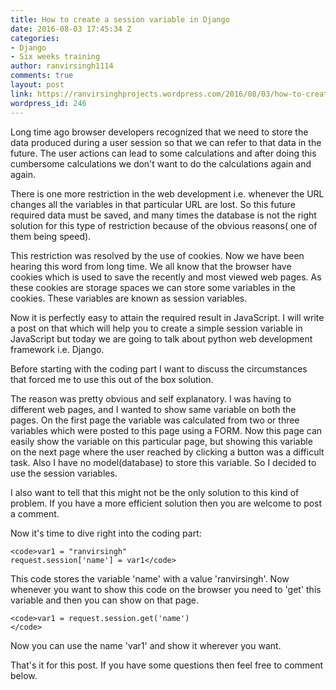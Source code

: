 ```yaml
---
title: How to create a session variable in Django
date: 2016-08-03 17:45:34 Z
categories:
- Django
- Six weeks training
author: ranvirsingh1114
comments: true
layout: post
link: https://ranvirsinghprojects.wordpress.com/2016/08/03/how-to-create-a-session-variable-in-django/
wordpress_id: 246
---
```


Long time ago browser developers recognized that we need to store the data produced during a user session so that we can refer to that data in the future. The user actions can lead to some calculations and after doing this cumbersome calculations we don't want to do the calculations again and again.

There is one more restriction in the web development i.e. whenever the URL changes all the variables in that particular URL are lost. So this future required data must be saved, and many times the database is not the right solution for this type of restriction because of the obvious reasons( one of them being speed).

This restriction was resolved by the use of cookies. Now we have been hearing this word from long time. We all know that the browser have cookies which is used to save the recently and most viewed web pages. As these cookies are storage spaces we can store some variables in the cookies. These variables are known as session variables.

Now it is perfectly easy to attain the required result in JavaScript. I will write a post on that which will help you to create a simple session variable in JavaScript but today we are going to talk about python web development framework i.e. Django.

Before starting with the coding part I want to discuss the circumstances that forced me to use this out of the box solution.

The reason was pretty obvious and self explanatory. I was having to different web pages, and I wanted to show same variable on both the pages. On the first page the variable was calculated from two or three variables which were posted to this page using a FORM. Now this page can easily show the variable on this particular page, but showing this variable on the next page where the user reached by clicking a button was a difficult task. Also I have no model(database) to store this variable. So I decided to use the session variables.

I also want to tell that this might not be the only solution to this kind of problem. If you have a more efficient solution then you are welcome to post a comment.

Now it's time to dive right into the coding part:

    
    <code>var1 = "ranvirsingh"
    request.session['name'] = var1</code>


This code stores the variable 'name' with a value 'ranvirsingh'. Now whenever you want to show this code on the browser you need to 'get' this variable and then you can show on that page.

    
    <code>var1 = request.session.get('name')
    </code>


Now you can use the name 'var1' and show it wherever you want.

That's it for this post. If you have some questions then feel free to comment below.
